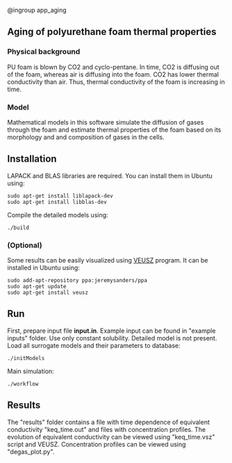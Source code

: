 @ingroup app_aging

## Aging of polyurethane foam thermal properties
### Physical background
PU foam is blown by CO2 and cyclo-pentane. In time, CO2 is
diffusing out of the foam, whereas air is diffusing into the foam. CO2 has
lower thermal conductivity than air. Thus, thermal conductivity of the foam is
increasing in time.

### Model
Mathematical models in this software simulate the diffusion of gases through
the foam and estimate thermal properties of the foam based on its morphology
and and composition of gases in the cells.

## Installation
LAPACK and BLAS libraries are required. You can install them in Ubuntu using:
```
sudo apt-get install liblapack-dev
sudo apt-get install libblas-dev
```
Compile the detailed models using:
```
./build
```

### (Optional)
Some results can be easily visualized using [VEUSZ](http://home.gna.org/veusz/)
program. It can be installed in Ubuntu using:
```
sudo add-apt-repository ppa:jeremysanders/ppa
sudo apt-get update
sudo apt-get install veusz
```

## Run
First, prepare input file **input.in**. Example input can be found in
"example inputs" folder. Use only constant solubility. Detailed model is not
present. Load all surrogate models and their parameters to database:
```
./initModels
```
Main simulation:
```
./workflow
```

## Results
The "results" folder contains a file with time dependence of equivalent
conductivity "keq_time.out" and files with concentration profiles.
The evolution of equivalent conductivity can be viewed using "keq_time.vsz"
script and VEUSZ. Concentration profiles can be viewed using "degas_plot.py".
